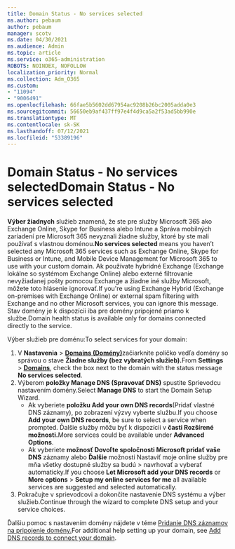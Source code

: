 ```yaml
---
title: Domain Status - No services selected
ms.author: pebaum
author: pebaum
manager: scotv
ms.date: 04/30/2021
ms.audience: Admin
ms.topic: article
ms.service: o365-administration
ROBOTS: NOINDEX, NOFOLLOW
localization_priority: Normal
ms.collection: Adm_O365
ms.custom:
- "11094"
- "9006491"
ms.openlocfilehash: 66fae5b5602dd67954ac9208b26bc2005adda0e3
ms.sourcegitcommit: 56650eb9af437ff97e4f4d9ca5a2f53ad5bb990e
ms.translationtype: MT
ms.contentlocale: sk-SK
ms.lasthandoff: 07/12/2021
ms.locfileid: "53389196"
---
```

# <a name="domain-status---no-services-selected"></a><span data-ttu-id="58c2e-102">Domain Status - No services selected</span><span class="sxs-lookup"><span data-stu-id="58c2e-102">Domain Status - No services selected</span></span>

<span data-ttu-id="58c2e-103">**Výber žiadnych** služieb znamená, že ste pre služby Microsoft 365 ako Exchange Online, Skype for Business alebo Intune a Správa mobilných zariadení pre Microsoft 365 nevyznali žiadne služby, ktoré by ste mali používať s vlastnou doménou.</span><span class="sxs-lookup"><span data-stu-id="58c2e-103">**No services selected** means you haven’t selected any Microsoft 365 services such as Exchange Online, Skype for Business or Intune, and Mobile Device Management for Microsoft 365 to use with your custom domain.</span></span> <span data-ttu-id="58c2e-104">Ak používate hybridné Exchange (Exchange lokálne so systémom Exchange Online) alebo externé filtrovanie nevyžiadanej pošty pomocou Exchange a žiadne iné služby Microsoft, môžete toto hlásenie ignorovať.</span><span class="sxs-lookup"><span data-stu-id="58c2e-104">If you're using Exchange Hybrid (Exchange on-premises with Exchange Online) or external spam filtering with Exchange and no other Microsoft services, you can ignore this message.</span></span> <span data-ttu-id="58c2e-105">Stav domény je k dispozícii iba pre domény pripojené priamo k službe.</span><span class="sxs-lookup"><span data-stu-id="58c2e-105">Domain health status is available only for domains connected directly to the service.</span></span>

<span data-ttu-id="58c2e-106">Výber služieb pre doménu:</span><span class="sxs-lookup"><span data-stu-id="58c2e-106">To select services for your domain:</span></span>

1. <span data-ttu-id="58c2e-107">V **Nastavenia**  >  [**Domains (Domény)**](https://admin.microsoft.com/Adminportal/Home)začiarknite políčko vedľa domény so správou o stave **Žiadne služby (bez vybratých služieb).**</span><span class="sxs-lookup"><span data-stu-id="58c2e-107">From **Settings** > [**Domains**](https://admin.microsoft.com/Adminportal/Home), check the box next to the domain with the status message **No services selected**.</span></span>
1. <span data-ttu-id="58c2e-108">Výberom **položky Manage DNS (Spravovať DNS)** spustite Sprievodcu nastavením domény.</span><span class="sxs-lookup"><span data-stu-id="58c2e-108">Select **Manage DNS** to start the Domain Setup Wizard.</span></span>
    - <span data-ttu-id="58c2e-109">Ak vyberiete **položku Add your own DNS records**(Pridať vlastné DNS záznamy), po zobrazení výzvy vyberte službu.</span><span class="sxs-lookup"><span data-stu-id="58c2e-109">If you choose **Add your own DNS records**, be sure to select a service when prompted.</span></span> <span data-ttu-id="58c2e-110">Ďalšie služby môžu byť k dispozícii v **časti Rozšírené možnosti.**</span><span class="sxs-lookup"><span data-stu-id="58c2e-110">More services could be available under **Advanced Options**.</span></span>
    - <span data-ttu-id="58c2e-111">Ak vyberiete **možnosť Dovoľte spoločnosti Microsoft pridať vaše DNS** záznamy alebo **Ďalšie** možnosti Nastaviť moje online služby pre mňa všetky dostupné služby sa budú  >   navrhovať a vyberať automaticky.</span><span class="sxs-lookup"><span data-stu-id="58c2e-111">If you choose **Let Microsoft add your DNS records** or **More options** > **Setup my online services for me** all available services are suggested and selected automatically.</span></span>
1. <span data-ttu-id="58c2e-112">Pokračujte v sprievodcovi a dokončite nastavenie DNS systému a výber služieb.</span><span class="sxs-lookup"><span data-stu-id="58c2e-112">Continue through the wizard to complete DNS setup and your service choices.</span></span>
 
<span data-ttu-id="58c2e-113">Ďalšiu pomoc s nastavením domény nájdete v téme [Pridanie DNS záznamov na pripojenie domény.](/microsoft-365/admin/get-help-with-domains/create-dns-records-at-any-dns-hosting-provider)</span><span class="sxs-lookup"><span data-stu-id="58c2e-113">For additional help setting up your domain, see [Add DNS records to connect your domain](/microsoft-365/admin/get-help-with-domains/create-dns-records-at-any-dns-hosting-provider).</span></span>

